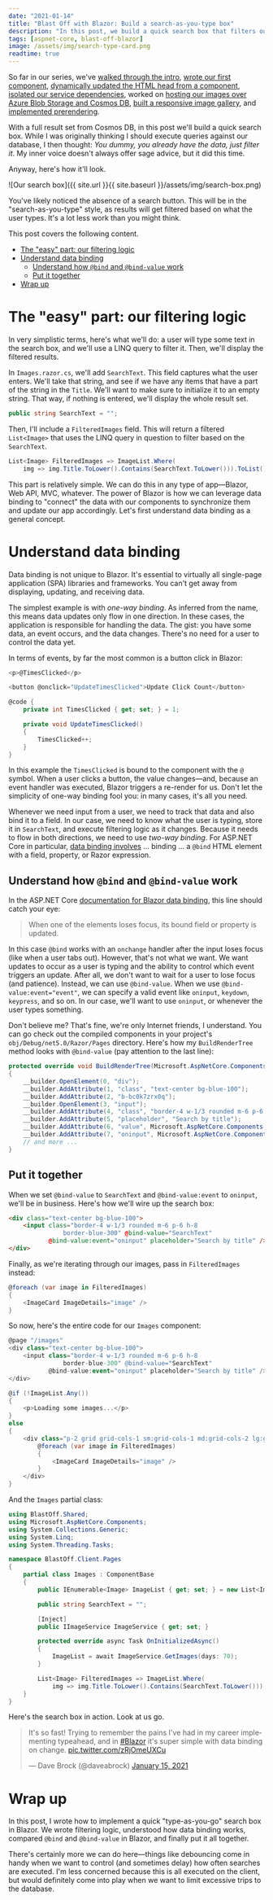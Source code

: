 ```yaml
---
date: "2021-01-14"
title: "Blast Off with Blazor: Build a search-as-you-type box"
description: "In this post, we build a quick search box that filters our images."
tags: [aspnet-core, blast-off-blazor]
image: /assets/img/search-type-card.png
readtime: true
---
```


So far in our series, we've [walked through the intro](https://daveabrock.com/2020/10/26/blast-off-blazor-intro), [wrote our first component](https://daveabrock.com/2020/10/28/blast-off-blazor-404-page), [dynamically updated the HTML head from a component](https://daveabrock.com/2020/11/08/blast-off-blazor-update-head), [isolated our service dependencies](https://daveabrock.com/2020/11/22/blast-off-blazor-service-dependencies), worked on [hosting our images over Azure Blob Storage and Cosmos DB](https://daveabrock.com/2020/12/13/blast-off-blazor-cosmos), [built a responsive image gallery](https://daveabrock.com/2020/12/16/blast-off-blazor-responsive-gallery), and [implemented prerendering](https://daveabrock.com/2020/12/27/blast-off-blazor-prerender-wasm).

With a full result set from Cosmos DB, in this post we'll build a quick search box. While I was originally thinking I should execute queries against our database, I then thought: *You dummy, you already have the data, just filter it*. My inner voice doesn't always offer sage advice, but it did this time.

Anyway, here's how it'll look.

![Our search box]({{ site.url }}{{ site.baseurl }}/assets/img/search-box.png)

You've likely noticed the absence of a search button. This will be in the "search-as-you-type" style, as results will get filtered based on what the user types. It's a lot less work than you might think.

This post covers the following content.

- [The "easy" part: our filtering logic](#the-easy-part-our-filtering-logic)
- [Understand data binding](#understand-data-binding)
  - [Understand how `@bind` and `@bind-value` work](#understand-how-bind-and-bind-value-work)
  - [Put it together](#put-it-together)
- [Wrap up](#wrap-up)

# The "easy" part: our filtering logic

In very simplistic terms, here's what we'll do: a user will type some text in the search box, and we'll use a LINQ query to filter it. Then, we'll display the filtered results.

In `Images.razor.cs`, we'll add `SearchText`. This field captures what the user enters. We'll take that string, and see if we have any items that have a part of the string in the `Title`. We'll want to make sure to initialize it to an empty string. That way, if nothing is entered, we'll display the whole result set.

```csharp
public string SearchText = "";
```

Then, I'll include a `FilteredImages` field. This will return a filtered `List<Image>` that uses the LINQ query in question to filter based on the `SearchText`.

```csharp
List<Image> FilteredImages => ImageList.Where(
    img => img.Title.ToLower().Contains(SearchText.ToLower())).ToList();
```

This part is relatively simple. We can do this in any type of app—Blazor, Web API, MVC, whatever. The power of Blazor is how we can leverage data binding to "connect" the data with our components to synchronize them and update our app accordingly. Let's first understand data binding as a general concept.

# Understand data binding

Data binding is not unique to Blazor. It's essential to virtually all single-page application (SPA) libraries and frameworks. You can't get away from displaying, updating, and receiving data.

The simplest example is with *one-way binding*. As inferred from the name, this means data updates only flow in one direction. In these cases, the application is responsible for handling the data. The gist: you have some data, an event occurs, and the data changes. There's no need for a user to control the data yet.

In terms of events, by far the most common is a button click in Blazor:

```csharp
<p>@TimesClicked</p>

<button @onclick="UpdateTimesClicked">Update Click Count</button>

@code {
    private int TimesClicked { get; set; } = 1;

    private void UpdateTimesClicked()
    {
        TimesClicked++;
    }
}
```

In this example the `TimesClicked` is bound to the component with the `@` symbol. When a user clicks a button, the value changes—and, because an event handler was executed, Blazor triggers a re-render for us. Don't let the simplicity of one-way binding fool you: in many cases, it's all you need.

Whenever we need input from a user, we need to track that data and also bind it to a field. In our case, we need to know what the user is typing, store it in `SearchText`, and execute filtering logic as it changes. Because it needs to flow in both directions, we need to use *two-way binding*. For ASP.NET Core in particular, [data binding involves](https://docs.microsoft.com/aspnet/core/blazor/components/data-binding?view=aspnetcore-5.0) ... binding ... a `@bind` HTML element with a field, property, or Razor expression.

## Understand how `@bind` and `@bind-value` work

In the ASP.NET Core [documentation for Blazor data binding](https://docs.microsoft.com/aspnet/core/blazor/components/data-binding?view=aspnetcore-5.0), this line should catch your eye:

>When one of the elements loses focus, its bound field or property is updated.

In this case `@bind` works with an `onchange` handler after the input loses focus (like when a user tabs out). However, that's not what we want. We want updates to occur as a user is typing and the ability to control which event triggers an update. After all, we don't want to wait for a user to lose focus (and patience). Instead, we can use `@bind-value`. When we use `@bind-value:event="event"`, we can specify a valid event like `oninput`, `keydown`, `keypress`, and so on. In our case, we'll want to use `oninput`, or whenever the user types something.

Don't believe me? That's fine, we're only Internet friends, I understand. You can go check out the compiled components in your project's `obj/Debug/net5.0/Razor/Pages` directory. Here's how my `BuildRenderTree` method looks with `@bind-value` (pay attention to the last line):

```csharp
protected override void BuildRenderTree(Microsoft.AspNetCore.Components.Rendering.RenderTreeBuilder __builder)
{
    __builder.OpenElement(0, "div");
    __builder.AddAttribute(1, "class", "text-center bg-blue-100");
    __builder.AddAttribute(2, "b-bc0k7zrx0q");
    __builder.OpenElement(3, "input");
    __builder.AddAttribute(4, "class", "border-4 w-1/3 rounded m-6 p-6 h-8\r\n               border-blue-300");
    __builder.AddAttribute(5, "placeholder", "Search by title");
    __builder.AddAttribute(6, "value", Microsoft.AspNetCore.Components.BindConverter.FormatValue(SearchText));
    __builder.AddAttribute(7, "oninput", Microsoft.AspNetCore.Components.EventCallback.Factory.CreateBinder(this, __value => SearchText = __value, SearchText));
    // and more ...
}
```

## Put it together

When we set `@bind-value` to `SearchText` and `@bind-value:event` to `oninput`, we'll be in business. Here's how we'll wire up the search box:

```html
<div class="text-center bg-blue-100">
    <input class="border-4 w-1/3 rounded m-6 p-6 h-8
               border-blue-300" @bind-value="SearchText"
           @bind-value:event="oninput" placeholder="Search by title" />
</div>
```

Finally, as we're iterating through our images, pass in `FilteredImages` instead:

```csharp
@foreach (var image in FilteredImages)
{
    <ImageCard ImageDetails="image" />
}
```

So now, here's the entire code for our `Images` component:

```csharp
@page "/images"
<div class="text-center bg-blue-100">
    <input class="border-4 w-1/3 rounded m-6 p-6 h-8
               border-blue-300" @bind-value="SearchText"
           @bind-value:event="oninput" placeholder="Search by title" />
</div>

@if (!ImageList.Any())
{
    <p>Loading some images...</p>
}
else
{
    <div class="p-2 grid grid-cols-1 sm:grid-cols-1 md:grid-cols-2 lg:grid-cols-3 xl:grid-cols-3">
        @foreach (var image in FilteredImages)
        {
            <ImageCard ImageDetails="image" />
        }
    </div>
}
```

And the `Images` partial class:

```csharp
using BlastOff.Shared;
using Microsoft.AspNetCore.Components;
using System.Collections.Generic;
using System.Linq;
using System.Threading.Tasks;

namespace BlastOff.Client.Pages
{
    partial class Images : ComponentBase
    {
        public IEnumerable<Image> ImageList { get; set; } = new List<Image>();

        public string SearchText = "";

        [Inject]
        public IImageService ImageService { get; set; }

        protected override async Task OnInitializedAsync()
        {
            ImageList = await ImageService.GetImages(days: 70);
        }

        List<Image> FilteredImages => ImageList.Where(
            img => img.Title.ToLower().Contains(SearchText.ToLower())).ToList();
    }
}

```

Here's the search box in action. Look at us go.

<blockquote class="twitter-tweet"><p lang="en" dir="ltr">It&#39;s so fast! Trying to remember the pains I&#39;ve had in my career implementing typeahead, and in <a href="https://twitter.com/hashtag/Blazor?src=hash&amp;ref_src=twsrc%5Etfw">#Blazor</a> it&#39;s super simple with data binding on change. <a href="https://t.co/zRjOmeUXCu">pic.twitter.com/zRjOmeUXCu</a></p>&mdash; Dave Brock (@daveabrock) <a href="https://twitter.com/daveabrock/status/1349882727621865473?ref_src=twsrc%5Etfw">January 15, 2021</a></blockquote> <script async src="https://platform.twitter.com/widgets.js" charset="utf-8"></script>

# Wrap up

In this post, I wrote how to implement a quick "type-as-you-go" search box in Blazor. We wrote filtering logic, understood how data binding works, compared `@bind` and `@bind-value` in Blazor, and finally put it all together.

There's certainly more we can do here—things like debouncing come in handy when we want to control (and sometimes delay) how often searches are executed. I'm less concerned because this is all executed on the client, but would definitely come into play when we want to limit excessive trips to the database.
